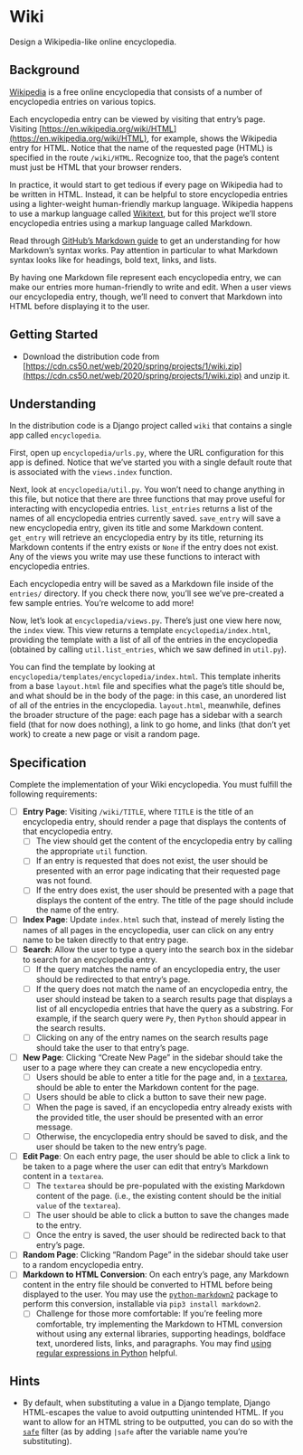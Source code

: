 # Wiki

Design a Wikipedia-like online encyclopedia.

## Background

[Wikipedia](https://www.wikipedia.org/) is a free online encyclopedia that consists of a number of encyclopedia entries on various topics.

Each encyclopedia entry can be viewed by visiting that entry’s page. Visiting [https://en.wikipedia.org/wiki/HTML](https://en.wikipedia.org/wiki/HTML), for example, shows the Wikipedia entry for HTML. Notice that the name of the requested page (HTML) is specified in the route `/wiki/HTML`. Recognize too, that the page’s content must just be HTML that your browser renders.

In practice, it would start to get tedious if every page on Wikipedia had to be written in HTML. Instead, it can be helpful to store encyclopedia entries using a lighter-weight human-friendly markup language. Wikipedia happens to use a markup language called [Wikitext](https://en.wikipedia.org/wiki/Help:Wikitext), but for this project we’ll store encyclopedia entries using a markup language called Markdown.

Read through [GitHub’s Markdown guide](https://help.github.com/en/github/writing-on-github/basic-writing-and-formatting-syntax) to get an understanding for how Markdown’s syntax works. Pay attention in particular to what Markdown syntax looks like for headings, bold text, links, and lists.

By having one Markdown file represent each encyclopedia entry, we can make our entries more human-friendly to write and edit. When a user views our encyclopedia entry, though, we’ll need to convert that Markdown into HTML before displaying it to the user.

## Getting Started

*   Download the distribution code from [https://cdn.cs50.net/web/2020/spring/projects/1/wiki.zip](https://cdn.cs50.net/web/2020/spring/projects/1/wiki.zip) and unzip it.

## Understanding

In the distribution code is a Django project called `wiki` that contains a single app called `encyclopedia`.

First, open up `encyclopedia/urls.py`, where the URL configuration for this app is defined. Notice that we’ve started you with a single default route that is associated with the `views.index` function.

Next, look at `encyclopedia/util.py`. You won’t need to change anything in this file, but notice that there are three functions that may prove useful for interacting with encyclopedia entries. `list_entries` returns a list of the names of all encyclopedia entries currently saved. `save_entry` will save a new encyclopedia entry, given its title and some Markdown content. `get_entry` will retrieve an encyclopedia entry by its title, returning its Markdown contents if the entry exists or `None` if the entry does not exist. Any of the views you write may use these functions to interact with encyclopedia entries.

Each encyclopedia entry will be saved as a Markdown file inside of the `entries/` directory. If you check there now, you’ll see we’ve pre-created a few sample entries. You’re welcome to add more!

Now, let’s look at `encyclopedia/views.py`. There’s just one view here now, the `index` view. This view returns a template `encyclopedia/index.html`, providing the template with a list of all of the entries in the encyclopedia (obtained by calling `util.list_entries`, which we saw defined in `util.py`).

You can find the template by looking at `encyclopedia/templates/encyclopedia/index.html`. This template inherits from a base `layout.html` file and specifies what the page’s title should be, and what should be in the body of the page: in this case, an unordered list of all of the entries in the encyclopedia. `layout.html`, meanwhile, defines the broader structure of the page: each page has a sidebar with a search field (that for now does nothing), a link to go home, and links (that don’t yet work) to create a new page or visit a random page.

## Specification

Complete the implementation of your Wiki encyclopedia. You must fulfill the following requirements:

- [ ]   **Entry Page**: Visiting `/wiki/TITLE`, where `TITLE` is the title of an encyclopedia entry, should render a page that displays the contents of that encyclopedia entry.
    - [ ]   The view should get the content of the encyclopedia entry by calling the appropriate `util` function.
    - [ ]   If an entry is requested that does not exist, the user should be presented with an error page indicating that their requested page was not found.
    - [ ]   If the entry does exist, the user should be presented with a page that displays the content of the entry. The title of the page should include the name of the entry.
- [ ]   **Index Page**: Update `index.html` such that, instead of merely listing the names of all pages in the encyclopedia, user can click on any entry name to be taken directly to that entry page.
- [ ]   **Search**: Allow the user to type a query into the search box in the sidebar to search for an encyclopedia entry.
    - [ ]   If the query matches the name of an encyclopedia entry, the user should be redirected to that entry’s page.
    - [ ]   If the query does not match the name of an encyclopedia entry, the user should instead be taken to a search results page that displays a list of all encyclopedia entries that have the query as a substring. For example, if the search query were `Py`, then `Python` should appear in the search results.
    - [ ]   Clicking on any of the entry names on the search results page should take the user to that entry’s page.
- [ ]   **New Page**: Clicking “Create New Page” in the sidebar should take the user to a page where they can create a new encyclopedia entry.
    - [ ]   Users should be able to enter a title for the page and, in a [`textarea`](https://www.w3schools.com/tags/tag_textarea.asp), should be able to enter the Markdown content for the page.
    - [ ]   Users should be able to click a button to save their new page.
    - [ ]   When the page is saved, if an encyclopedia entry already exists with the provided title, the user should be presented with an error message.
    - [ ]   Otherwise, the encyclopedia entry should be saved to disk, and the user should be taken to the new entry’s page.
- [ ]   **Edit Page**: On each entry page, the user should be able to click a link to be taken to a page where the user can edit that entry’s Markdown content in a `textarea`.
    - [ ]   The `textarea` should be pre-populated with the existing Markdown content of the page. (i.e., the existing content should be the initial `value` of the `textarea`).
    - [ ]   The user should be able to click a button to save the changes made to the entry.
    - [ ]   Once the entry is saved, the user should be redirected back to that entry’s page.
- [ ]   **Random Page**: Clicking “Random Page” in the sidebar should take user to a random encyclopedia entry.
- [ ]   **Markdown to HTML Conversion**: On each entry’s page, any Markdown content in the entry file should be converted to HTML before being displayed to the user. You may use the [`python-markdown2`](https://github.com/trentm/python-markdown2) package to perform this conversion, installable via `pip3 install markdown2`.
    - [ ]   Challenge for those more comfortable: If you’re feeling more comfortable, try implementing the Markdown to HTML conversion without using any external libraries, supporting headings, boldface text, unordered lists, links, and paragraphs. You may find [using regular expressions in Python](https://docs.python.org/3/howto/regex.html) helpful.

## Hints

*   By default, when substituting a value in a Django template, Django HTML-escapes the value to avoid outputting unintended HTML. If you want to allow for an HTML string to be outputted, you can do so with the [`safe`](https://docs.djangoproject.com/en/3.0/ref/templates/builtins/#safe) filter (as by adding `|safe` after the variable name you’re substituting).